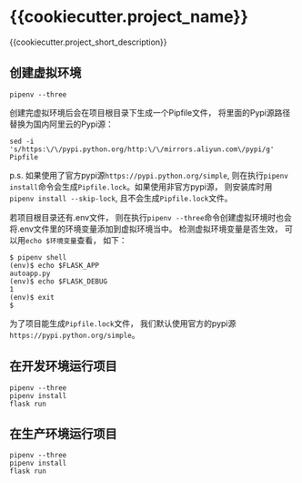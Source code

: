 # {{cookiecutter.project_name}}

{{cookiecutter.project_short_description}}


## 创建虚拟环境

```
pipenv --three
```
创建完虚拟环境后会在项目根目录下生成一个Pipfile文件， 将里面的Pypi源路径替换为国内阿里云的Pypi源：
```
sed -i 's/https:\/\/pypi.python.org/http:\/\/mirrors.aliyun.com\/pypi/g' Pipfile
```

p.s. 如果使用了官方pypi源`https://pypi.python.org/simple`, 则在执行`pipenv install`命令会生成`Pipfile.lock`。如果使用非官方pypi源， 则安装库时用`pipenv install --skip-lock`, 且不会生成`Pipfile.lock`文件。

若项目根目录还有.env文件， 则在执行`pipenv --three`命令创建虚拟环境时也会将.env文件里的环境变量添加到虚拟环境当中。
检测虚拟环境变量是否生效， 可以用`echo $环境变量`查看， 如下：

```
$ pipenv shell
(env)$ echo $FLASK_APP
autoapp.py
(env)$ echo $FLASK_DEBUG
1
(env)$ exit
$ 
```

为了项目能生成`Pipfile.lock`文件， 我们默认使用官方的pypi源`https://pypi.python.org/simple`。

## 在开发环境运行项目

```
pipenv --three
pipenv install
flask run
```

## 在生产环境运行项目

```
pipenv --three
pipenv install
flask run
```
